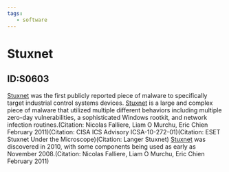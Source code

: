 ```yaml
---
tags:
   - software
---
```

# Stuxnet
## ID:S0603
[Stuxnet](/mitre/software/S0603) was the first publicly reported piece of malware to specifically target industrial control systems devices. [Stuxnet](/mitre/software/S0603) is a large and complex piece of malware that utilized multiple different behaviors including multiple zero-day vulnerabilities, a sophisticated Windows rootkit, and network infection routines.(Citation: Nicolas Falliere, Liam O Murchu, Eric Chien February 2011)(Citation: CISA ICS Advisory ICSA-10-272-01)(Citation: ESET Stuxnet Under the Microscope)(Citation: Langer Stuxnet) [Stuxnet](/mitre/software/S0603) was discovered in 2010, with some components being used as early as November 2008.(Citation: Nicolas Falliere, Liam O Murchu, Eric Chien February 2011) 
